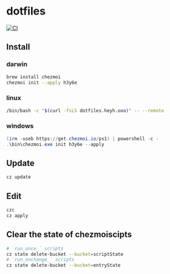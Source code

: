 # dotfiles

[![CI](https://github.com/h3y6e/dotfiles/actions/workflows/ci.yaml/badge.svg)](https://github.com/h3y6e/dotfiles/actions/workflows/ci.yaml)

## Install

### darwin
```zsh
brew install chezmoi
chezmoi init --apply h3y6e
```

### linux
```bash
/bin/bash -c "$(curl -fsLS dotfiles.heyh.ooo)" -- --remote
```

### windows
```ps1
(irm -useb https://get.chezmoi.io/ps1) | powershell -c -
.\bin\chezmoi.exe init h3y6e --apply
```

## Update
```zsh
cz update
```

## Edit
```zsh
czc
cz apply
```

## Clear the state of chezmoiscipts

```zsh
# `run_once_` scripts
cz state delete-bucket --bucket=scriptState
# `run_onchange_` scripts
cz state delete-bucket --bucket=entryState
```
